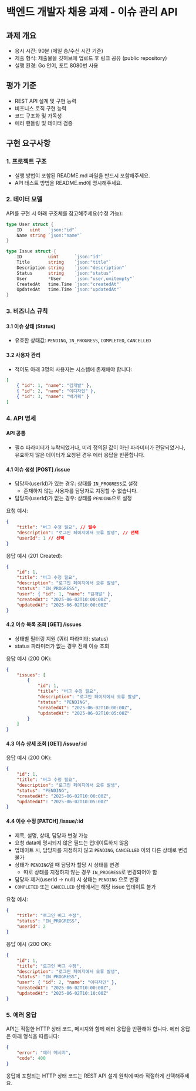 # 백엔드 개발자 채용 과제 - 이슈 관리 API

## 과제 개요
- 응시 시간: 90분 (메일 송/수신 시간 기준)
- 제출 형식: 제출물을 깃허브에 업로드 후 링크 공유 (public repository)
- 실행 환경: Go 언어, 포트 8080번 사용

## 평가 기준
- REST API 설계 및 구현 능력
- 비즈니스 로직 구현 능력
- 코드 구조화 및 가독성
- 에러 핸들링 및 데이터 검증

## 구현 요구사항

### 1. 프로젝트 구조
- 실행 방법이 포함된 README.md 파일을 반드시 포함해주세요.
- API 테스트 방법을 README.md에 명시해주세요.

### 2. 데이터 모델
API를 구현 시 아래 구조체를 참고해주세요(수정 가능):

```go
type User struct {
    ID   uint   `json:"id"`
    Name string `json:"name"`
}

type Issue struct {
    ID          uint      `json:"id"`
    Title       string    `json:"title"`
    Description string    `json:"description"`
    Status      string    `json:"status"`
    User        *User     `json:"user,omitempty"` 
    CreatedAt   time.Time `json:"createdAt"`
    UpdatedAt   time.Time `json:"updatedAt"`
}
```

### 3. 비즈니스 규칙

#### 3.1 이슈 상태 (Status)
- 유효한 상태값: `PENDING`, `IN_PROGRESS`, `COMPLETED`, `CANCELLED`

#### 3.2 사용자 관리
- 적어도 아래 3명의 사용자는 시스템에 존재해야 합니다:
```json
[
    { "id": 1, "name": "김개발" },
    { "id": 2, "name": "이디자인" },
    { "id": 3, "name": "박기획" }
]
```

### 4. API 명세

#### API 공통
- 필수 파라미터가 누락되었거나, 미리 정의된 값이 아닌 파라미터가 전달되었거나, 유효하지 않은 데이터가 요청된 경우 에러 응답을 반환합니다.

#### 4.1 이슈 생성 [POST] /issue
- 담당자(userId)가 있는 경우: 상태를 `IN_PROGRESS`로 설정
    - 존재하지 않는 사용자를 담당자로 지정할 수 없습니다.
- 담당자(userId)가 없는 경우: 상태를 `PENDING`으로 설정

요청 예시:
```json
{
    "title": "버그 수정 필요", // 필수
    "description": "로그인 페이지에서 오류 발생", // 선택
    "userId": 1 // 선택
}
```

응답 예시 (201 Created):
```json
{
    "id": 1,
    "title": "버그 수정 필요",
    "description": "로그인 페이지에서 오류 발생",
    "status": "IN_PROGRESS",
    "user": { "id": 1, "name": "김개발" },
    "createdAt": "2025-06-02T10:00:00Z",
    "updatedAt": "2025-06-02T10:00:00Z"
}
```

#### 4.2 이슈 목록 조회 [GET] /issues
- 상태별 필터링 지원 (쿼리 파라미터: status)
- status 파라미터가 없는 경우 전체 이슈 조회

응답 예시 (200 OK):
```json
{
    "issues": [
        {
            "id": 1,
            "title": "버그 수정 필요",
            "description": "로그인 페이지에서 오류 발생",
            "status": "PENDING",
            "createdAt": "2025-06-02T10:00:00Z",
            "updatedAt": "2025-06-02T10:05:00Z"
        }
    ]
}
```

#### 4.3 이슈 상세 조회 [GET] /issue/:id

응답 예시 (200 OK):
```json
{
    "id": 1,
    "title": "버그 수정 필요",
    "description": "로그인 페이지에서 오류 발생",
    "status": "PENDING",
    "createdAt": "2025-06-02T10:00:00Z",
    "updatedAt": "2025-06-02T10:05:00Z"
}
```

#### 4.4 이슈 수정 [PATCH] /issue/:id
- 제목, 설명, 상태, 담당자 변경 가능
- 요청 data에 명시되지 않은 필드는 업데이트하지 않음
- 업데이트 시, 담당자를 지정하지 않고 `PENDING`, `CANCELLED` 이외 다른 상태로 변경 불가
- 상태가 `PENDING`일 때 담당자 할당 시 상태를 변경
    - 따로 상태를 지정하지 않는 경우 `IN_PROGRESS`로 변경되어야 함
- 담당자 제거(userId -> null) 시 상태는 `PENDING` 으로 변경
- `COMPLETED` 또는 `CANCELLED` 상태에서는 해당 issue 업데이트 불가

요청 예시:
```json
{
    "title": "로그인 버그 수정",
    "status": "IN_PROGRESS",
    "userId": 2
}
```

응답 예시 (200 OK):
```json
{
    "id": 1,
    "title": "로그인 버그 수정",
    "description": "로그인 페이지에서 오류 발생",
    "status": "IN_PROGRESS",
    "user": { "id": 2, "name": "이디자인" },
    "createdAt": "2025-06-02T10:00:00Z",
    "updatedAt": "2025-06-02T10:10:00Z"
}
```

### 5. 에러 응답
API는 적절한 HTTP 상태 코드, 메시지와 함께 에러 응답을 반환해야 합니다.
에러 응답은 아래 형식을 따릅니다:
```json
{
    "error": "에러 메시지",
    "code": 400
}
```

응답에 포함되는 HTTP 상태 코드는 REST API 설계 원칙에 따라 적절하게 선택해주세요.
